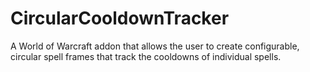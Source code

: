 # CircularCooldownTracker
A World of Warcraft addon that allows the user to create configurable, circular spell frames that track the cooldowns of individual spells.
